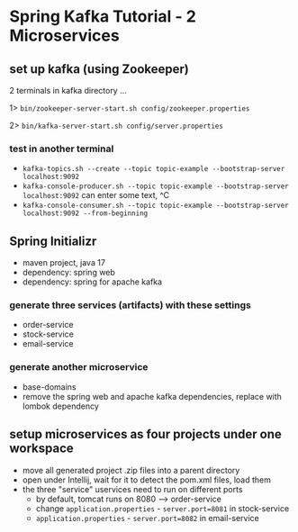 # Spring Kafka Tutorial - 2 Microservices

## set up kafka (using Zookeeper)
2 terminals in kafka directory ...

1> `bin/zookeeper-server-start.sh config/zookeeper.properties`

2> `bin/kafka-server-start.sh config/server.properties`

### test in another terminal
* `kafka-topics.sh --create --topic topic-example --bootstrap-server localhost:9092`
* `kafka-console-producer.sh --topic topic-example --bootstrap-server localhost:9092`
can enter some text, ^C
* `kafka-console-consumer.sh --topic topic-example --bootstrap-server localhost:9092 --from-beginning`

## Spring Initializr
* maven project, java 17
* dependency: spring web
* dependency: spring for apache kafka

### generate three services (artifacts) with these settings
* order-service
* stock-service
* email-service

### generate another microservice
* base-domains
* remove the spring web and apache kafka dependencies, replace with lombok dependency

## setup microservices as four projects under one workspace
* move all generated project .zip files into a parent directory
* open under Intellij, wait for it to detect the pom.xml files, load them
* the three "service" uservices need to run on different ports
  * by default, tomcat runs on 8080 --> order-service
  * change `application.properties` - `server.port=8081` in stock-service
  * `application.properties` - `server.port=8082` in email-service


